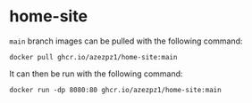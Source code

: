 # home-site

`main` branch images can be pulled with the following command:

```
docker pull ghcr.io/azezpz1/home-site:main
```

It can then be run with the following command:

```
docker run -dp 8080:80 ghcr.io/azezpz1/home-site:main
```
